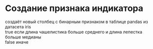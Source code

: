 # Создание признака индикатора
создаёт новый столбец с бинарным признаком в таблице pandas из датасета iris  
true если длина чашелистика больше среднего и длина лепестка больше медианы  
false иначе

